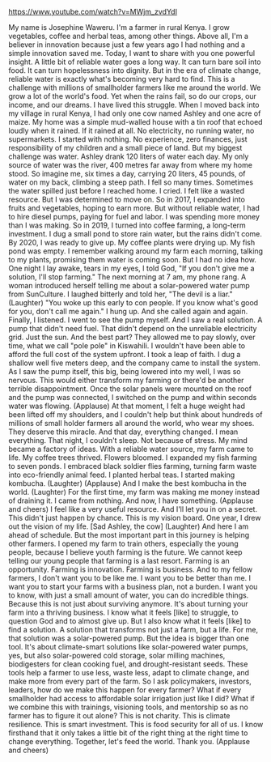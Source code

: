 https://www.youtube.com/watch?v=MWjm_zvdYdI

My name is Josephine Waweru.
I'm a farmer in rural Kenya.
I grow vegetables, coffee and herbal teas,
among other things.
Above all, I'm a believer in innovation
because just a few years ago I had nothing
and a simple innovation saved me.
Today, I want to share with you
one powerful insight.
A little bit of reliable water
goes a long way.
It can turn bare soil into food.
It can turn hopelessness into dignity.
But in the era of climate change,
reliable water is exactly
what's becoming very hard to find.
This is a challenge with millions
of smallholder farmers like me
around the world.
We grow a lot of the world's food.
Yet when the rains fail, so do our crops,
our income, and our dreams.
I have lived this struggle.
When I moved back
into my village in rural Kenya,
I had only one cow named Ashley
and one acre of maize.
My home was a simple mud-walled house
with a tin roof that echoed
loudly when it rained.
If it rained at all.
No electricity, no running water,
no supermarkets.
I started with nothing.
No experience, zero finances,
just responsibility of my children
and a small piece of land.
But my biggest challenge was water.
Ashley drank 120 liters
of water each day.
My only source of water was the river,
400 metres far away
from where my home stood.
So imagine me, six times a day,
carrying 20 liters, 45 pounds,
of water on my back,
climbing a steep path.
I fell so many times.
Sometimes the water spilled
just before I reached home.
I cried.
I felt like a wasted resource.
But I was determined to move on.
So in 2017,
I expanded into fruits and vegetables,
hoping to earn more.
But without reliable water,
I had to hire diesel pumps,
paying for fuel and labor.
I was spending more money
than I was making.
So in 2019, I turned into coffee farming,
a long-term investment.
I dug a small pond to store rain water,
but the rains didn't come.
By 2020, I was ready to give up.
My coffee plants were drying up.
My fish pond was empty.
I remember walking around my farm
each morning, talking to my plants,
promising them water is coming soon.
But I had no idea how.
One night I lay awake,
tears in my eyes, I told God,
"If you don't give me a solution,
I'll stop farming."
The next morning at 7 am, my phone rang.
A woman introduced herself
telling me about a solar-powered
water pump from SunCulture.
I laughed bitterly and told her,
"The devil is a liar."
(Laughter)
"You woke up this early to con people.
If you know what's good for you,
don't call me again."
I hung up.
And she called again and again.
Finally, I listened.
I went to see the pump myself.
And I saw a real solution.
A pump that didn't need fuel.
That didn't depend
on the unreliable electricity grid.
Just the sun.
And the best part?
They allowed me to pay slowly, over time,
what we call "pole pole" in Kiswahili.
I wouldn't have been able to afford
the full cost of the system upfront.
I took a leap of faith.
I dug a shallow well five meters deep,
and the company came
to install the system.
As I saw the pump itself, this big,
being lowered into my well,
I was so nervous.
This would either transform my farming
or there'd be another
terrible disappointment.
Once the solar panels
were mounted on the roof
and the pump was connected,
I switched on the pump
and within seconds water was flowing.
(Applause)
At that moment,
I felt a huge weight
had been lifted off my shoulders,
and I couldn't help but think
about hundreds of millions
of small holder farmers
all around the world, who wear my shoes.
They deserve this miracle.
And that day, everything changed.
I mean everything.
That night, I couldn't sleep.
Not because of stress.
My mind became a factory of ideas.
With a reliable water source,
my farm came to life.
My coffee trees thrived.
Flowers bloomed.
I expanded my fish farming to seven ponds.
I embraced black soldier flies farming,
turning farm waste
into eco-friendly animal feed.
I planted herbal teas.
I started making kombucha.
(Laughter)
(Applause)
And I make the best
kombucha in the world.
(Laughter)
For the first time,
my farm was making me money
instead of draining it.
I came from nothing.
And now, I have something.
(Applause and cheers)
I feel like a very useful resource.
And I'll let you in on a secret.
This didn't just happen by chance.
This is my vision board.
One year, I drew out
the vision of my life.
[Sad Ashley, the cow]
(Laughter)
And here I am ahead of schedule.
But the most important part
in this journey is helping other farmers.
I opened my farm to train others,
especially the young people,
because I believe youth
farming is the future.
We cannot keep telling our young people
that farming is a last resort.
Farming is an opportunity.
Farming is innovation.
Farming is business.
And to my fellow farmers,
I don't want you to be like me.
I want you to be better than me.
I want you to start your farms
with a business plan, not a burden.
I want you to know,
with just a small amount of water,
you can do incredible things.
Because this is not just
about surviving anymore.
It's about turning your farm
into a thriving business.
I know what it feels [like] to struggle,
to question God and to almost give up.
But I also know what it feels
[like] to find a solution.
A solution that transforms
not just a farm, but a life.
For me, that solution
was a solar-powered pump.
But the idea is bigger than one tool.
It's about climate-smart solutions
like solar-powered water pumps, yes,
but also solar-powered cold storage,
solar milling machines,
biodigesters for clean cooking fuel,
and drought-resistant seeds.
These tools help a farmer to use less,
waste less, adapt to climate change,
and make more from every part of the farm.
So I ask policymakers, investors, leaders,
how do we make this happen
for every farmer?
What if every smallholder had access
to affordable solar irrigation
just like I did?
What if we combine this with trainings,
visioning tools, and mentorship
so as no farmer
has to figure it out alone?
This is not charity.
This is climate resilience.
This is smart investment.
This is food security for all of us.
I know firsthand that it only takes
a little bit of the right thing
at the right time to change everything.
Together, let's feed the world.
Thank you.
(Applause and cheers)